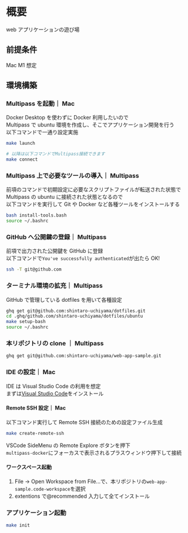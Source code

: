 # 概要

web アプリケーションの遊び場

## 前提条件

Mac M1 想定

## 環境構築

### Multipass を起動｜ Mac

Docker Desktop を使わずに Docker 利用したいので  
Multipass で ubuntu 環境を作成し、そこでアプリケーション開発を行う  
以下コマンドで一通り設定実施

```zsh
make launch

# 以降は以下コマンドでMultipass接続できます
make connect
```

### Multipass 上で必要なツールの導入｜ Multipass

前項のコマンドで初期設定に必要なスクリプトファイルが転送された状態で  
Multipass の ubuntu に接続された状態となるので  
以下コマンドを実行して Git や Docker など各種ツールをインストールする

```bash
bash install-tools.bash
source ~/.bashrc
```

### GitHub へ公開鍵の登録｜ Multipass

前項で出力された公開鍵を GitHub に登録  
以下コマンドで`You've successfully authenticated`が出たら OK!

```bash
ssh -T git@github.com
```

### ターミナル環境の拡充｜ Multipass

GitHub で管理している dotfiles を用いて各種設定

```bash
ghq get git@github.com:shintaro-uchiyama/dotfiles.git
cd .ghq/github.com/shintaro-uchiyama/dotfiles/ubuntu
make setup-bash
source ~/.bashrc
```

### 本リポジトリの clone ｜ Multipass

```bash
ghq get git@github.com:shintaro-uchiyama/web-app-sample.git
```

### IDE の設定｜ Mac

IDE は Visual Studio Code の利用を想定  
まずは[Visual Studio Code](https://code.visualstudio.com/)をインストール

#### Remote SSH 設定｜ Mac

以下コマンド実行して Remote SSH 接続のための設定ファイル生成

```zsh
make create-remote-ssh
```

VSCode SideMenu の Remote Explore ボタンを押下  
`multipass-docker`にフォーカスで表示されるプラスウィンドウ押下して接続

#### ワークスペース起動

1. File -> Open Workspace from File...で、本リポジトリの`web-app-sample.code-workspace`を選択
1. extentions で@recommended 入力して全てインストール

### アプリケーション起動

```bash
make init
```
